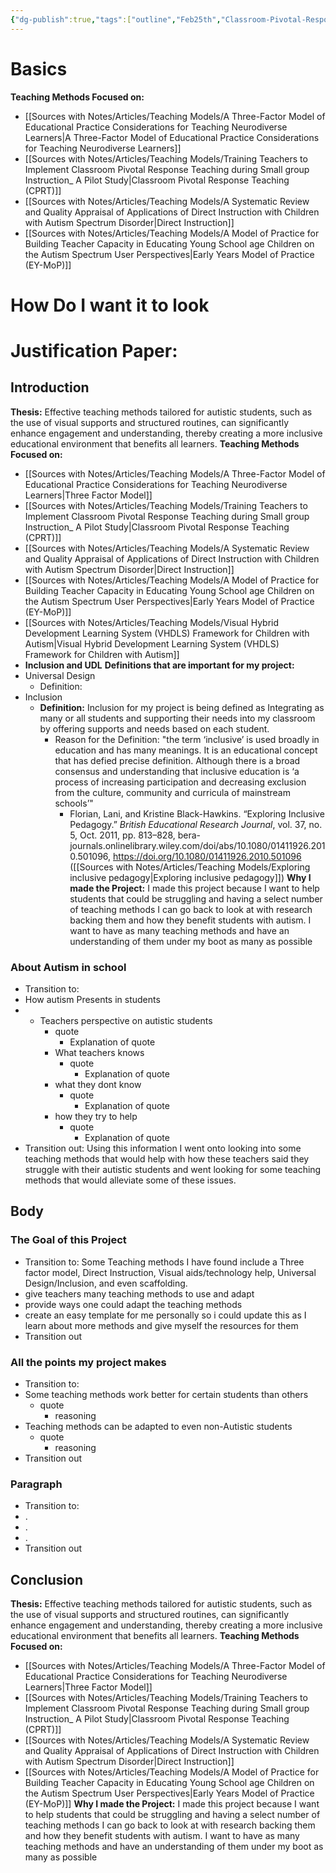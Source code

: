 ```yaml
---
{"dg-publish":true,"tags":["outline","Feb25th","Classroom-Pivotal-Response-Teaching-CPRT","3factormethod","direct-instruction","eymop"],"permalink":"/capstone-writing/outline/","dgPassFrontmatter":true}
---
```


# Basics 

**Teaching Methods Focused on:**
- [[Sources with Notes/Articles/Teaching Models/A Three-Factor Model of Educational Practice Considerations for Teaching Neurodiverse Learners\|A Three-Factor Model of Educational Practice Considerations for Teaching Neurodiverse Learners]]
- [[Sources with Notes/Articles/Teaching Models/Training Teachers to Implement Classroom Pivotal Response Teaching during  Small group Instruction_ A Pilot Study\|Classroom Pivotal Response Teaching (CPRT)]]
- [[Sources with Notes/Articles/Teaching Models/A Systematic Review and Quality Appraisal of Applications of Direct Instruction with Children with Autism Spectrum Disorder\|Direct Instruction]]
- [[Sources with Notes/Articles/Teaching Models/A Model of Practice for Building Teacher Capacity in Educating Young School age Children on the Autism Spectrum User Perspectives\|Early Years Model of Practice (EY-MoP)]]

# **How Do I want it to look**
# **Justification Paper:**
## **Introduction**
**Thesis:** Effective teaching methods tailored for autistic students, such as the use of visual supports and structured routines, can significantly enhance engagement and understanding, thereby creating a more inclusive educational environment that benefits all learners.
**Teaching Methods Focused on:**
- [[Sources with Notes/Articles/Teaching Models/A Three-Factor Model of Educational Practice Considerations for Teaching Neurodiverse Learners\|Three Factor Model]]
- [[Sources with Notes/Articles/Teaching Models/Training Teachers to Implement Classroom Pivotal Response Teaching during  Small group Instruction_ A Pilot Study\|Classroom Pivotal Response Teaching (CPRT)]]
- [[Sources with Notes/Articles/Teaching Models/A Systematic Review and Quality Appraisal of Applications of Direct Instruction with Children with Autism Spectrum Disorder\|Direct Instruction]]
- [[Sources with Notes/Articles/Teaching Models/A Model of Practice for Building Teacher Capacity in Educating Young School age Children on the Autism Spectrum User Perspectives\|Early Years Model of Practice (EY-MoP)]]
- [[Sources with Notes/Articles/Teaching Models/Visual Hybrid Development Learning System (VHDLS) Framework for Children with Autism\|Visual Hybrid Development Learning System (VHDLS) Framework for Children with Autism]]
- **Inclusion and UDL**
**Definitions that are important for my project:**
- Universal Design
	- Definition: 
- Inclusion
	- **Definition:** Inclusion for my project is being defined as Integrating as many or all students and supporting their needs into my classroom by offering supports and needs based on each student.
		- Reason for the Definition: "the term ‘inclusive’ is used broadly in education and has many meanings. It is an educational concept that has defied precise definition. Although there is a broad consensus and understanding that inclusive education is ‘a process of increasing participation and decreasing exclusion from the culture, community and curricula of mainstream schools’"
			- Florian, Lani, and Kristine Black-Hawkins. “Exploring Inclusive Pedagogy.” _British Educational Research Journal_, vol. 37, no. 5, Oct. 2011, pp. 813–828, bera-journals.onlinelibrary.wiley.com/doi/abs/10.1080/01411926.2010.501096, https://doi.org/10.1080/01411926.2010.501096 ([[Sources with Notes/Articles/Teaching Models/Exploring inclusive pedagogy\|Exploring inclusive pedagogy]])
**Why I made the Project:** I made this project because I want to help students that could be struggling and having a select number of teaching methods I can go back to look at with research backing them and how they benefit students with autism.  I want to have as many teaching methods and have an understanding of them under my boot as many as possible
### About Autism in school
- Transition to: 
- How autism Presents in students 
- - Teachers perspective on autistic students 
	- quote
		-  Explanation of quote 
	- What teachers knows
		- quote
			-  Explanation of quote 
	- what they dont know
		- quote
			-  Explanation of quote 
	- how they try to help
		- quote
			-  Explanation of quote 
- Transition out: Using this information I went onto looking into some teaching methods that would help with how these teachers said they struggle with their autistic students and went looking for some teaching methods that would alleviate some of these issues. 


## Body



### The Goal of this Project
- Transition to: Some Teaching methods I have found include a Three factor model, Direct Instruction, Visual aids/technology help, Universal Design/Inclusion, and even scaffolding. 
- give teachers many teaching methods to use and adapt
- provide ways one could adapt the teaching methods
- create an easy template for me personally so i could update this as I learn about more methods and give myself the resources for them
- Transition out
###  All the points my project makes 
- Transition to: 
- Some teaching methods work better for certain students than others
	- quote
		- reasoning
- Teaching methods can be adapted to even non-Autistic students
	- quote
		- reasoning
- Transition out

### Paragraph
- Transition to: 
- .
- .
- .
- Transition out

## Conclusion
**Thesis:** Effective teaching methods tailored for autistic students, such as the use of visual supports and structured routines, can significantly enhance engagement and understanding, thereby creating a more inclusive educational environment that benefits all learners.
**Teaching Methods Focused on:**
- [[Sources with Notes/Articles/Teaching Models/A Three-Factor Model of Educational Practice Considerations for Teaching Neurodiverse Learners\|Three Factor Model]]
- [[Sources with Notes/Articles/Teaching Models/Training Teachers to Implement Classroom Pivotal Response Teaching during  Small group Instruction_ A Pilot Study\|Classroom Pivotal Response Teaching (CPRT)]]
- [[Sources with Notes/Articles/Teaching Models/A Systematic Review and Quality Appraisal of Applications of Direct Instruction with Children with Autism Spectrum Disorder\|Direct Instruction]]
- [[Sources with Notes/Articles/Teaching Models/A Model of Practice for Building Teacher Capacity in Educating Young School age Children on the Autism Spectrum User Perspectives\|Early Years Model of Practice (EY-MoP)]]
**Why I made the Project:** I made this project because I want to help students that could be struggling and having a select number of teaching methods I can go back to look at with research backing them and how they benefit students with autism.  I want to have as many teaching methods and have an understanding of them under my boot as many as possible



